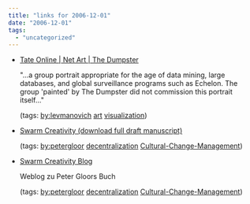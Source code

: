 ```yaml
---
title: "links for 2006-12-01"
date: "2006-12-01"
tags: 
  - "uncategorized"
---
```


- [Tate Online | Net Art | The Dumpster](http://www.tate.org.uk/netart/bvs/manovich.htm)
    
    "...a group portrait appropriate for the age of data mining, large databases, and global surveillance programs such as Echelon. The group 'painted' by The Dumpster did not commission this portrait itself..."
    
    (tags: [by:levmanovich](http://del.icio.us/heinzwittenbrink/by:levmanovich) [art](http://del.icio.us/heinzwittenbrink/art) [visualization](http://del.icio.us/heinzwittenbrink/visualization))
    
- [Swarm Creativity (download full draft manuscript)](http://www.ickn.org/COIN.pdf)
    
    (tags: [by:petergloor](http://del.icio.us/heinzwittenbrink/by:petergloor) [decentralization](http://del.icio.us/heinzwittenbrink/decentralization) [Cultural-Change-Management](http://del.icio.us/heinzwittenbrink/Cultural-Change-Management))
    
- [Swarm Creativity Blog](http://swarmcreativity.blogspot.com/)
    
    Weblog zu Peter Gloors Buch
    
    (tags: [by:petergloor](http://del.icio.us/heinzwittenbrink/by:petergloor) [decentralization](http://del.icio.us/heinzwittenbrink/decentralization) [Cultural-Change-Management](http://del.icio.us/heinzwittenbrink/Cultural-Change-Management))
